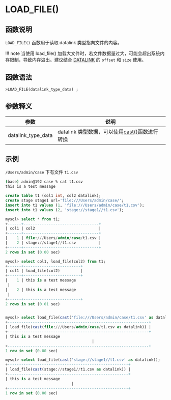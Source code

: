 # **LOAD_FILE()**

## **函数说明**

`LOAD_FILE()` 函数用于读取 datalink 类型指向文件的内容。

!!! note
    当使用 load_file() 加载大文件时，若文件数据量过大，可能会超出系统内存限制，导致内存溢出。建议结合 [DATALINK](../../Data-Types/datalink-type.md) 的 `offset` 和 `size` 使用。

## **函数语法**

```
>LOAD_FILE(datalink_type_data) ;
```

## **参数释义**

|  参数  | 说明 |
|  ----  | ----  |
| datalink_type_data | datalink 类型数据，可以使用[cast()](../../../Reference/Operators/operators/cast-functions-and-operators/cast/)函数进行转换|

## **示例**

`/Users/admin/case` 下有文件 `t1.csv`

```bash
(base) admin@192 case % cat t1.csv 
this is a test message
```

```sql
create table t1 (col1 int, col2 datalink);
create stage stage1 url='file:///Users/admin/case/';
insert into t1 values (1, 'file:///Users/admin/case/t1.csv');
insert into t1 values (2, 'stage://stage1//t1.csv');

mysql> select * from t1;
+------+---------------------------------+
| col1 | col2                            |
+------+---------------------------------+
|    1 | file:///Users/admin/case/t1.csv |
|    2 | stage://stage1//t1.csv          |
+------+---------------------------------+
2 rows in set (0.00 sec)

mysql> select col1, load_file(col2) from t1;
+------+-------------------------+
| col1 | load_file(col2)         |
+------+-------------------------+
|    1 | this is a test message
 |
|    2 | this is a test message
 |
+------+-------------------------+
2 rows in set (0.01 sec)


mysql> select load_file(cast('file:///Users/admin/case/t1.csv' as datalink));
+--------------------------------------------------------------+
| load_file(cast(file:///Users/admin/case/t1.csv as datalink)) |
+--------------------------------------------------------------+
| this is a test message
                                      |
+--------------------------------------------------------------+
1 row in set (0.00 sec)

mysql> select load_file(cast('stage://stage1//t1.csv' as datalink));
+-----------------------------------------------------+
| load_file(cast(stage://stage1//t1.csv as datalink)) |
+-----------------------------------------------------+
| this is a test message
                             |
+-----------------------------------------------------+
1 row in set (0.00 sec)
```
